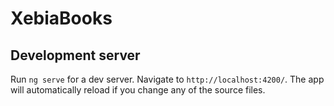 # XebiaBooks

## Development server

Run `ng serve` for a dev server. Navigate to `http://localhost:4200/`. The app will automatically reload if you change any of the source files.
